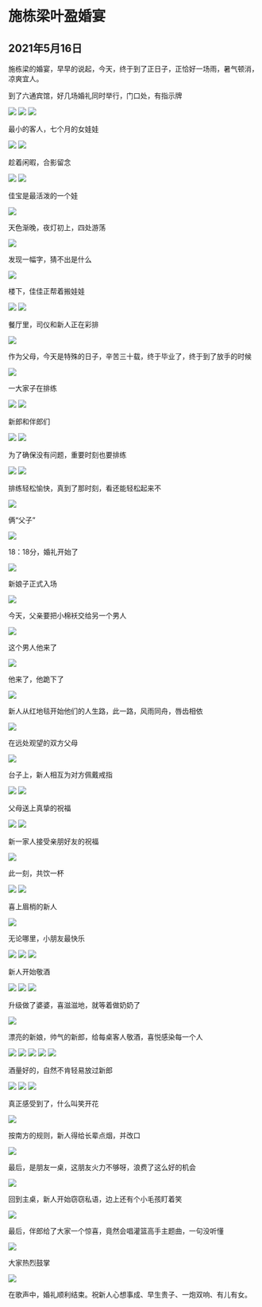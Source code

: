 施栋梁叶盈婚宴
=======================

2021年5月16日
-----------------------

施栋梁的婚宴，早早的说起，今天，终于到了正日子，正恰好一场雨，暑气顿消，凉爽宜人。

到了六通宾馆，好几场婚礼同时举行，门口处，有指示牌

![]({{site.url}}/assets/blog-images/20210516/1-9.jpg)
![]({{site.url}}/assets/blog-images/20210516/1-8.jpg)
![]({{site.url}}/assets/blog-images/20210516/1-1.jpg)

最小的客人，七个月的女娃娃

![]({{site.url}}/assets/blog-images/20210516/1-2.jpg)
![]({{site.url}}/assets/blog-images/20210516/1-3.jpg)

趁着闲暇，合影留念

![]({{site.url}}/assets/blog-images/20210516/1-4.jpg)
![]({{site.url}}/assets/blog-images/20210516/1-6.jpg)

佳宝是最活泼的一个娃

![]({{site.url}}/assets/blog-images/20210516/1-7.jpg)

天色渐晚，夜灯初上，四处游荡

![]({{site.url}}/assets/blog-images/20210516/1-10.jpg)

发现一幅字，猜不出是什么

![]({{site.url}}/assets/blog-images/20210516/1-11.jpg)

楼下，佳佳正帮着搬娃娃

![]({{site.url}}/assets/blog-images/20210516/1-12.jpg)
![]({{site.url}}/assets/blog-images/20210516/1-13.jpg)

餐厅里，司仪和新人正在彩排

![]({{site.url}}/assets/blog-images/20210516/1-14.jpg)

作为父母，今天是特殊的日子，辛苦三十载，终于毕业了，终于到了放手的时候

![]({{site.url}}/assets/blog-images/20210516/1-15.jpg)

一大家子在排练

![]({{site.url}}/assets/blog-images/20210516/1-16.jpg)
![]({{site.url}}/assets/blog-images/20210516/1-17.jpg)

新郎和伴郎们

![]({{site.url}}/assets/blog-images/20210516/1-18.jpg)
![]({{site.url}}/assets/blog-images/20210516/1-19.jpg)

为了确保没有问题，重要时刻也要排练

![]({{site.url}}/assets/blog-images/20210516/1-20.jpg)
![]({{site.url}}/assets/blog-images/20210516/1-21.jpg)

排练轻松愉快，真到了那时刻，看还能轻松起来不

![]({{site.url}}/assets/blog-images/20210516/1-22.jpg)

俩“父子”

![]({{site.url}}/assets/blog-images/20210516/1-24.jpg)

18：18分，婚礼开始了

![]({{site.url}}/assets/blog-images/20210516/1-25.jpg)

新娘子正式入场

![]({{site.url}}/assets/blog-images/20210516/1-26.jpg)

今天，父亲要把小棉袄交给另一个男人

![]({{site.url}}/assets/blog-images/20210516/1-27.jpg)

这个男人他来了

![]({{site.url}}/assets/blog-images/20210516/1-28.jpg)

他来了，他跪下了

![]({{site.url}}/assets/blog-images/20210516/1-29.jpg)

新人从红地毯开始他们的人生路，此一路，风雨同舟，唇齿相依

![]({{site.url}}/assets/blog-images/20210516/1-30.jpg)

在远处观望的双方父母

![]({{site.url}}/assets/blog-images/20210516/1-31.jpg)

台子上，新人相互为对方佩戴戒指

![]({{site.url}}/assets/blog-images/20210516/1-32.jpg)
![]({{site.url}}/assets/blog-images/20210516/1-33.jpg)

父母送上真挚的祝福

![]({{site.url}}/assets/blog-images/20210516/1-34.jpg)
![]({{site.url}}/assets/blog-images/20210516/1-35.jpg)

新一家人接受亲朋好友的祝福

![]({{site.url}}/assets/blog-images/20210516/1-36.jpg)

此一刻，共饮一杯

![]({{site.url}}/assets/blog-images/20210516/1-37.jpg)
![]({{site.url}}/assets/blog-images/20210516/1-38.jpg)

喜上眉梢的新人

![]({{site.url}}/assets/blog-images/20210516/1-40.jpg)

无论哪里，小朋友最快乐

![]({{site.url}}/assets/blog-images/20210516/1-41.jpg)
![]({{site.url}}/assets/blog-images/20210516/1-42.jpg)
![]({{site.url}}/assets/blog-images/20210516/1-63.jpg)

新人开始敬酒

![]({{site.url}}/assets/blog-images/20210516/1-43.jpg)
![]({{site.url}}/assets/blog-images/20210516/1-44.jpg)
![]({{site.url}}/assets/blog-images/20210516/1-45.jpg)

升级做了婆婆，喜滋滋地，就等着做奶奶了

![]({{site.url}}/assets/blog-images/20210516/1-48.jpg)

漂亮的新娘，帅气的新郎，给每桌客人敬酒，喜悦感染每一个人

![]({{site.url}}/assets/blog-images/20210516/1-49.jpg)
![]({{site.url}}/assets/blog-images/20210516/1-50.jpg)
![]({{site.url}}/assets/blog-images/20210516/1-51.jpg)
![]({{site.url}}/assets/blog-images/20210516/1-52.jpg)
![]({{site.url}}/assets/blog-images/20210516/1-53.jpg)

酒量好的，自然不肯轻易放过新郎

![]({{site.url}}/assets/blog-images/20210516/1-55.jpg)
![]({{site.url}}/assets/blog-images/20210516/1-54.jpg)
![]({{site.url}}/assets/blog-images/20210516/1-56.jpg)

真正感受到了，什么叫笑开花

![]({{site.url}}/assets/blog-images/20210516/1-57.jpg)

按南方的规则，新人得给长辈点烟，并改口

![]({{site.url}}/assets/blog-images/20210516/1-58.jpg)

最后，是朋友一桌，这朋友火力不够呀，浪费了这么好的机会

![]({{site.url}}/assets/blog-images/20210516/1-59.jpg)

回到主桌，新人开始窃窃私语，边上还有个小毛孩盯着笑

![]({{site.url}}/assets/blog-images/20210516/1-61.jpg)

最后，伴郎给了大家一个惊喜，竟然会唱灌篮高手主题曲，一句没听懂

![]({{site.url}}/assets/blog-images/20210516/1-60.jpg)

大家热烈鼓掌

![]({{site.url}}/assets/blog-images/20210516/1-62.jpg)

在歌声中，婚礼顺利结束。祝新人心想事成、早生贵子、一炮双响、有儿有女。
